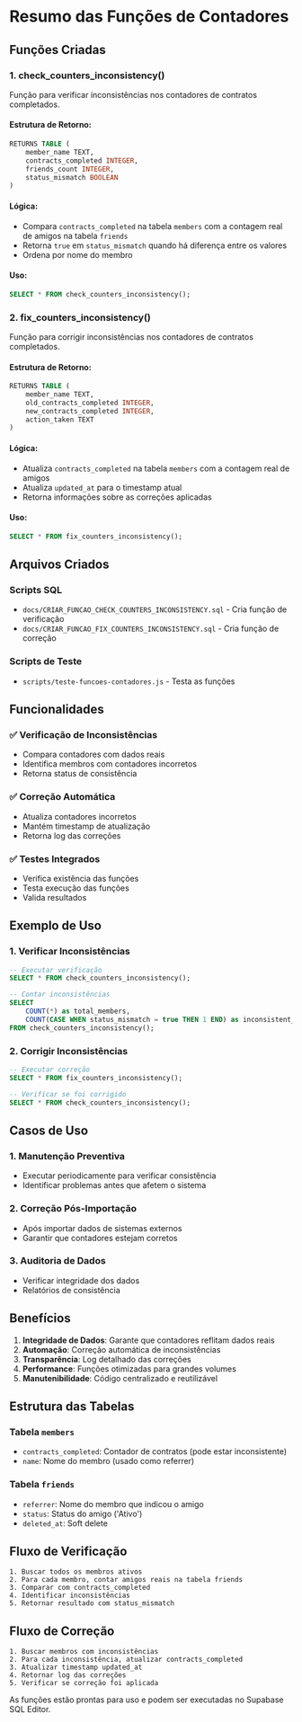 # Resumo das Funções de Contadores

## Funções Criadas

### 1. **check_counters_inconsistency()**

Função para verificar inconsistências nos contadores de contratos completados.

#### Estrutura de Retorno:
```sql
RETURNS TABLE (
    member_name TEXT,
    contracts_completed INTEGER,
    friends_count INTEGER,
    status_mismatch BOOLEAN
)
```

#### Lógica:
- Compara `contracts_completed` na tabela `members` com a contagem real de amigos na tabela `friends`
- Retorna `true` em `status_mismatch` quando há diferença entre os valores
- Ordena por nome do membro

#### Uso:
```sql
SELECT * FROM check_counters_inconsistency();
```

### 2. **fix_counters_inconsistency()**

Função para corrigir inconsistências nos contadores de contratos completados.

#### Estrutura de Retorno:
```sql
RETURNS TABLE (
    member_name TEXT,
    old_contracts_completed INTEGER,
    new_contracts_completed INTEGER,
    action_taken TEXT
)
```

#### Lógica:
- Atualiza `contracts_completed` na tabela `members` com a contagem real de amigos
- Atualiza `updated_at` para o timestamp atual
- Retorna informações sobre as correções aplicadas

#### Uso:
```sql
SELECT * FROM fix_counters_inconsistency();
```

## Arquivos Criados

### Scripts SQL
- `docs/CRIAR_FUNCAO_CHECK_COUNTERS_INCONSISTENCY.sql` - Cria função de verificação
- `docs/CRIAR_FUNCAO_FIX_COUNTERS_INCONSISTENCY.sql` - Cria função de correção

### Scripts de Teste
- `scripts/teste-funcoes-contadores.js` - Testa as funções

## Funcionalidades

### ✅ Verificação de Inconsistências
- Compara contadores com dados reais
- Identifica membros com contadores incorretos
- Retorna status de consistência

### ✅ Correção Automática
- Atualiza contadores incorretos
- Mantém timestamp de atualização
- Retorna log das correções

### ✅ Testes Integrados
- Verifica existência das funções
- Testa execução das funções
- Valida resultados

## Exemplo de Uso

### 1. Verificar Inconsistências
```sql
-- Executar verificação
SELECT * FROM check_counters_inconsistency();

-- Contar inconsistências
SELECT 
    COUNT(*) as total_members,
    COUNT(CASE WHEN status_mismatch = true THEN 1 END) as inconsistent_members
FROM check_counters_inconsistency();
```

### 2. Corrigir Inconsistências
```sql
-- Executar correção
SELECT * FROM fix_counters_inconsistency();

-- Verificar se foi corrigido
SELECT * FROM check_counters_inconsistency();
```

## Casos de Uso

### 1. **Manutenção Preventiva**
- Executar periodicamente para verificar consistência
- Identificar problemas antes que afetem o sistema

### 2. **Correção Pós-Importação**
- Após importar dados de sistemas externos
- Garantir que contadores estejam corretos

### 3. **Auditoria de Dados**
- Verificar integridade dos dados
- Relatórios de consistência

## Benefícios

1. **Integridade de Dados**: Garante que contadores reflitam dados reais
2. **Automação**: Correção automática de inconsistências
3. **Transparência**: Log detalhado das correções
4. **Performance**: Funções otimizadas para grandes volumes
5. **Manutenibilidade**: Código centralizado e reutilizável

## Estrutura das Tabelas

### Tabela `members`
- `contracts_completed`: Contador de contratos (pode estar inconsistente)
- `name`: Nome do membro (usado como referrer)

### Tabela `friends`
- `referrer`: Nome do membro que indicou o amigo
- `status`: Status do amigo ('Ativo')
- `deleted_at`: Soft delete

## Fluxo de Verificação

```
1. Buscar todos os membros ativos
2. Para cada membro, contar amigos reais na tabela friends
3. Comparar com contracts_completed
4. Identificar inconsistências
5. Retornar resultado com status_mismatch
```

## Fluxo de Correção

```
1. Buscar membros com inconsistências
2. Para cada inconsistência, atualizar contracts_completed
3. Atualizar timestamp updated_at
4. Retornar log das correções
5. Verificar se correção foi aplicada
```

As funções estão prontas para uso e podem ser executadas no Supabase SQL Editor.
